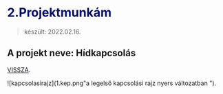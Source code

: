 # <span style="color:#000C66"> 2.Projektmunkám </span>
> készült: 2022.02.16.

## A projekt neve: Hídkapcsolás

<span style="color:#000C66"> [VISSZA](https://ciganyvajda2005.github.io/Szabo-Kristof-Portfolio-/). </span>

![kapcsolasirajz](1.kep.png"a legelső kapcsolási rajz nyers változatban ").



